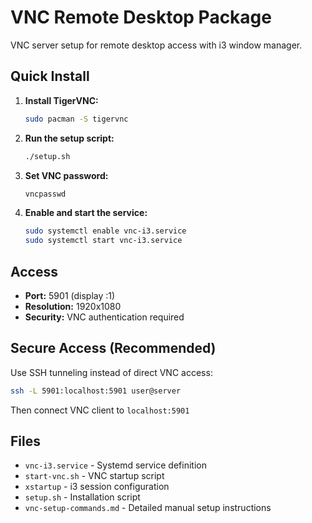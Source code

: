 # VNC Remote Desktop Package

VNC server setup for remote desktop access with i3 window manager.

## Quick Install

1. **Install TigerVNC:**
   ```bash
   sudo pacman -S tigervnc
   ```

2. **Run the setup script:**
   ```bash
   ./setup.sh
   ```

3. **Set VNC password:**
   ```bash
   vncpasswd
   ```

4. **Enable and start the service:**
   ```bash
   sudo systemctl enable vnc-i3.service
   sudo systemctl start vnc-i3.service
   ```

## Access

- **Port:** 5901 (display :1)
- **Resolution:** 1920x1080
- **Security:** VNC authentication required

## Secure Access (Recommended)

Use SSH tunneling instead of direct VNC access:
```bash
ssh -L 5901:localhost:5901 user@server
```
Then connect VNC client to `localhost:5901`

## Files

- `vnc-i3.service` - Systemd service definition
- `start-vnc.sh` - VNC startup script
- `xstartup` - i3 session configuration
- `setup.sh` - Installation script
- `vnc-setup-commands.md` - Detailed manual setup instructions